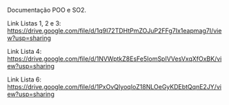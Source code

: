 Documentação POO e SO2.

Link Listas 1, 2 e 3: https://drive.google.com/file/d/1q9I72TDHtPmZOJuP2FFg7Ix1eapmag7I/view?usp=sharing

Link Lista 4: https://drive.google.com/file/d/1NVWptkZ8EsFe5IomSpIVVesVxqXfOxBK/view?usp=sharing

Link Lista 6: https://drive.google.com/file/d/1PxOvQIyoqIoZ18NLOeGyKDEbtQqnE2JY/view?usp=sharing

